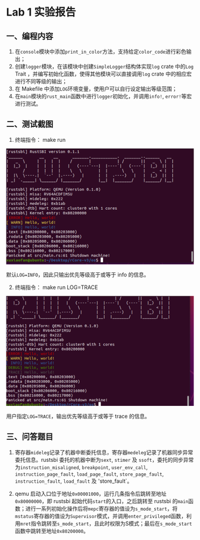 # Lab 1 实验报告

## 一、编程内容

1. 在`console`模块中添加`print_in_color`方法，支持给定`color_code`进行彩色输出；
2. 创建`logger`模块，在该模块中创建`SimpleLogger`结构体实现`log` crate 中的`Log` Trait ，并编写初始化函数，使得其他模块可以直接调用`log` crate 中的相应宏进行不同等级的输出；
3. 在 Makefile 中添加`LOG`环境变量，使用户可以自行设定输出等级范围；
4. 在`main`模块的`rust_main`函数中进行`logger`初始化，并调用`info!`, `error!`等宏进行测试。


## 二、测试截图

1. 终端指令：
    make run

![make run 运行截图](images/lab1_01.png)

默认`LOG=INFO`，因此只输出优先等级高于或等于 info 的信息。


2. 终端指令：
    make run LOG=TRACE

![make run LOG=TRACE 运行截图](images/lab1_02.png)

用户指定`LOG=TRACE`，输出优先等级高于或等于 trace 的信息。


## 三、问答题目

1. 寄存器`mideleg`记录了机器中断委托信息，寄存器`medeleg`记录了机器同步异常委托信息。rustsbi 委托的机器中断为`sext`, `stimer` 及 `ssoft`，委托的同步异常为`instruction_misaligned`, `breakpoint`, `user_env_call`, `instruction_page_fault`, `load_page_fault`, `store_page_fault`, `instruction_fault`, `load_fault` 及 'store_fault`。

2. qemu 启动入口位于地址`0x00001000`，运行几条指令后跳转至地址`0x80000000`，即 rustsbi 起始代码`start`的入口，之后跳转至 rustsbi 的`main`函数；进行一系列初始化操作后将`mepc`寄存器的值设为`s_mode_start`，将`mstatus`寄存器的值设为`Supervisor`模式，并调用`enter_privileged`函数，利用`mret`指令跳转至`s_mode_start`，且此时权限为S模式；最后在`s_mode_start`函数中跳转至地址`0x80200000`。

